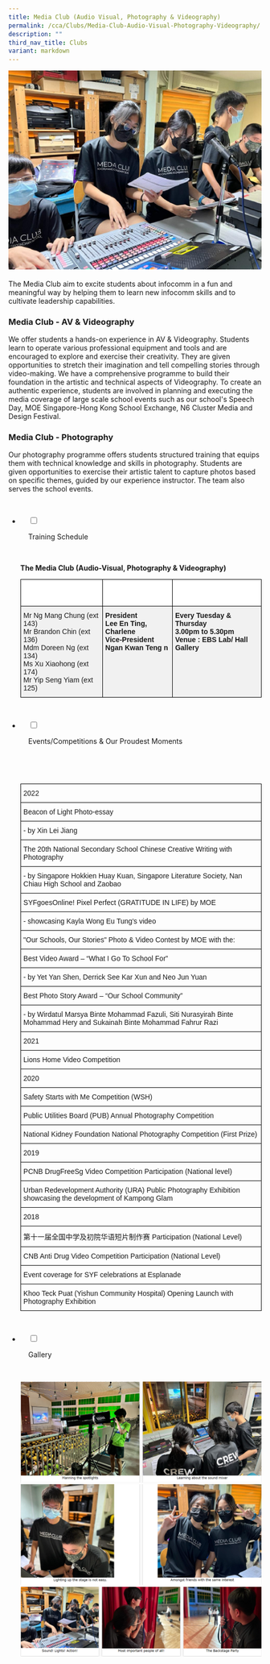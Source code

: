 ```yaml
---
title: Media Club (Audio Visual, Photography & Videography)
permalink: /cca/Clubs/Media-Club-Audio-Visual-Photography-Videography/
description: ""
third_nav_title: Clubs
variant: markdown
---
```

![](/images/Our%20Curriculum/Non%20Academic%20Programmes/CoCurricular%20Activities/Clubs/Media%20Club/M1.jpg)

The Media Club aim to excite students about infocomm in a fun and meaningful way by helping them to learn new infocomm skills and to cultivate leadership capabilities.

### **Media Club - AV &amp; Videography**

We offer students a hands-on experience in AV &amp; Videography. Students learn to operate various professional equipment and tools and are encouraged to explore and exercise their creativity. They are given opportunities to stretch their imagination and tell compelling stories through video-making. We have a comprehensive programme to build their foundation in the artistic and technical aspects of Videography. To create an authentic experience, students are involved in planning and executing the media coverage of large scale school events such as our school's Speech Day, MOE Singapore-Hong Kong School Exchange, N6 Cluster Media and Design Festival.

### **Media Club - Photography**

Our photography programme offers students structured training that equips them with technical knowledge and skills in photography. Students are given opportunities to exercise their artistic talent to capture photos based on specific themes, guided by our experience instructor. The team also serves the school events.


<ul class="jekyllcodex_accordion">

&nbsp;&nbsp;<li>

&nbsp;&nbsp;&nbsp;&nbsp;<input type="checkbox" id="accordion1">

&nbsp;&nbsp;&nbsp;&nbsp;<label for="accordion1">Training&nbsp;Schedule</label>

&nbsp;&nbsp;&nbsp;&nbsp;<div>

<p> <b>The Media Club (Audio-Visual, Photography &amp; Videography)</b><br>
			<style type="text/css">
.tg  {border-collapse:collapse;border-spacing:0;}
.tg td{border-color:black;border-style:solid;border-width:1px;font-family:Arial, sans-serif;font-size:14px;
  overflow:hidden;padding:10px 5px;word-break:normal;}
.tg th{border-color:black;border-style:solid;border-width:1px;font-family:Arial, sans-serif;font-size:14px;
  font-weight:normal;overflow:hidden;padding:10px 5px;word-break:normal;}
.tg .tg-ozs2{background-color:#F1F1F1;font-weight:bold;text-align:left;vertical-align:top}
.tg .tg-70mf{background-color:#FFF;color:#FFF;font-weight:bold;text-align:left;vertical-align:top}
.tg .tg-jikt{background-color:#F1F1F1;text-align:left;vertical-align:top}
</style>
<table class="tg">
<thead>
  <tr>
    <th class="tg-70mf">Teachers-in-charge</th>
    <th class="tg-70mf">Committee Members</th>
    <th class="tg-70mf">Training Information</th>
  </tr>
</thead>
<tbody>
  <tr>
    <td class="tg-jikt">Mr Ng Mang Chung (ext 143)<br>Mr Brandon Chin (ext 136)<br>Mdm Doreen Ng (ext 134)<br>Ms Xu Xiaohong (ext 174)<br>Mr Yip Seng Yiam (ext 125)<br></td>
    <td class="tg-ozs2"><span style="font-weight:bolder">President</span><br>Lee En Ting, Charlene<br><span style="font-weight:bolder">Vice-President</span><br>Ngan Kwan Teng n</td>
    <td class="tg-ozs2"><span style="font-weight:bolder">Every Tuesday &amp; Thursday</span><br>3.00pm to 5.30pm<br><span style="font-weight:bolder">Venue :</span> EBS Lab/ Hall Gallery</td>
  </tr>
</tbody>
</table>
			</p>

&nbsp;&nbsp;&nbsp;&nbsp;</div>

</li>
	<li>

&nbsp;&nbsp;&nbsp;&nbsp;<input type="checkbox" id="accordion2">

&nbsp;&nbsp;&nbsp;&nbsp;<label for="accordion2">Events/Competitions&nbsp;&amp;&nbsp;Our&nbsp;Proudest&nbsp;Moments</label>

&nbsp;&nbsp;&nbsp;&nbsp;<div>

&nbsp;&nbsp;&nbsp;&nbsp;&nbsp;&nbsp;<p> <style type="text/css">
.tg  {border-collapse:collapse;border-spacing:0;}
.tg td{border-color:black;border-style:solid;border-width:1px;font-family:Arial, sans-serif;font-size:14px;
  overflow:hidden;padding:10px 5px;word-break:normal;}
.tg th{border-color:black;border-style:solid;border-width:1px;font-family:Arial, sans-serif;font-size:14px;
  font-weight:normal;overflow:hidden;padding:10px 5px;word-break:normal;}
.tg .tg-0lax{text-align:left;vertical-align:top}
</style>
<table class="tg">
<thead>
  <tr>
    <th class="tg-0lax">2022</th>
  </tr>
</thead>
<tbody>
  <tr>
    <td class="tg-0lax">Beacon of Light Photo-essay</td>
  </tr>
  <tr>
    <td class="tg-0lax">- by Xin Lei Jiang</td>
  </tr>
  <tr>
    <td class="tg-0lax">The 20th National Secondary School Chinese Creative Writing with Photography</td>
  </tr>
  <tr>
    <td class="tg-0lax">- by Singapore Hokkien Huay Kuan, Singapore Literature Society, Nan Chiau High School and Zaobao</td>
  </tr>
  <tr>
    <td class="tg-0lax">SYFgoesOnline! Pixel Perfect (GRATITUDE IN LIFE) by MOE</td>
  </tr>
  <tr>
    <td class="tg-0lax">- showcasing Kayla Wong Eu Tung's video</td>
  </tr>
  <tr>
    <td class="tg-0lax">"Our Schools, Our Stories" Photo &amp; Video Contest by MOE with the:</td>
  </tr>
  <tr>
    <td class="tg-0lax">Best Video Award – “What I Go To School For”</td>
  </tr>
  <tr>
    <td class="tg-0lax">- by Yet Yan Shen, Derrick See Kar Xun and Neo Jun Yuan</td>
  </tr>
  <tr>
    <td class="tg-0lax">Best Photo Story Award – “Our School Community”</td>
  </tr>
  <tr>
    <td class="tg-0lax">- by Wirdatul Marsya Binte Mohammad Fazuli, Siti Nurasyirah Binte Mohammad Hery and Sukainah Binte Mohammad Fahrur Razi</td>
  </tr>
  <tr>
    <td class="tg-0lax">2021</td>
  </tr>
  <tr>
    <td class="tg-0lax">Lions Home Video Competition</td>
  </tr>
  <tr>
    <td class="tg-0lax">2020</td>
  </tr>
  <tr>
    <td class="tg-0lax">Safety Starts with Me Competition (WSH)</td>
  </tr>
  <tr>
    <td class="tg-0lax">Public Utilities Board (PUB) Annual Photography Competition</td>
  </tr>
  <tr>
    <td class="tg-0lax">National Kidney Foundation National Photography Competition (First Prize)</td>
  </tr>
  <tr>
    <td class="tg-0lax">2019</td>
  </tr>
  <tr>
    <td class="tg-0lax">PCNB DrugFreeSg Video Competition Participation (National level)</td>
  </tr>
  <tr>
    <td class="tg-0lax">Urban Redevelopment Authority (URA) Public Photography Exhibition showcasing the development of Kampong Glam</td>
  </tr>
  <tr>
    <td class="tg-0lax">2018</td>
  </tr>
  <tr>
    <td class="tg-0lax">第十一届全国中学及初院华语短片制作赛 Participation (National Level)</td>
  </tr>
  <tr>
    <td class="tg-0lax">CNB Anti Drug Video Competition Participation (National Level)</td>
  </tr>
  <tr>
    <td class="tg-0lax">Event coverage for SYF celebrations at Esplanade</td>
  </tr>
  <tr>
    <td class="tg-0lax">Khoo Teck Puat (Yishun Community Hospital) Opening Launch with Photography Exhibition</td>
  </tr>
</tbody>
</table> 
			</p>

&nbsp;&nbsp;&nbsp;&nbsp;</div>

</li>
	
<li>

&nbsp;&nbsp;&nbsp;&nbsp;<input type="checkbox" id="accordion3">

&nbsp;&nbsp;&nbsp;&nbsp;<label for="accordion3">Gallery</label>

&nbsp;&nbsp;&nbsp;&nbsp;<div>

<p>   
<img style="width:100%;height:50%" src="/images/Our%20Curriculum/Non%20Academic%20Programmes/CoCurricular%20Activities/Clubs/Media%20Club/M2.png">
			<img style="width:100%;height:50%" src="/images/Our%20Curriculum/Non%20Academic%20Programmes/CoCurricular%20Activities/Clubs/Media%20Club/M3.png">
			<img style="width:100%;height:50%" src="/images/Our%20Curriculum/Non%20Academic%20Programmes/CoCurricular%20Activities/Clubs/Media%20Club/M4.png"></p>

&nbsp;&nbsp;&nbsp;&nbsp;</div>

</li>
	
	

	
</ul>